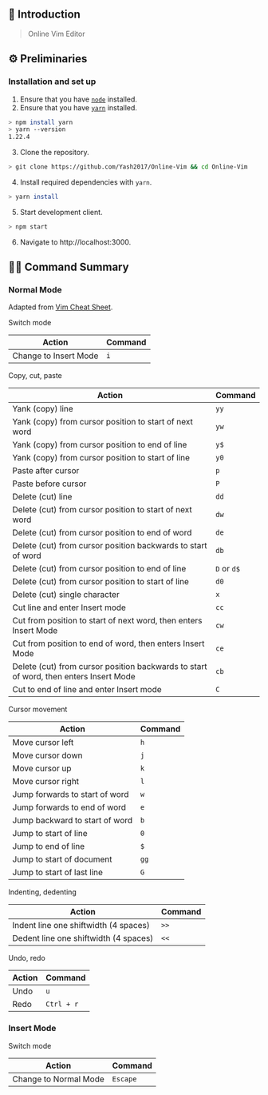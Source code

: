 
<br>

## 📖 Introduction

> Online Vim Editor

## ⚙️ Preliminaries

### Installation and set up

1. Ensure that you have [`node`](https://nodejs.org/en/download/) installed.
2. Ensure that you have [`yarn`](https://yarnpkg.com/getting-started/install) installed.

```sh
> npm install yarn
> yarn --version
1.22.4
```

3. Clone the repository.

```sh
> git clone https://github.com/Yash2017/Online-Vim && cd Online-Vim
```

4. Install required dependencies with `yarn`.

```sh
> yarn install
```

5. Start development client.

```sh
> npm start
```

6. Navigate to http://localhost:3000.

## 👨‍💻 Command Summary

### Normal Mode

Adapted from [Vim Cheat Sheet](https://vim.rtorr.com/).

Switch mode

|Action|Command|
|------|-------|
|Change to Insert Mode|`i`|

Copy, cut, paste

|Action|Command|
|------|-------|
|Yank (copy) line|`yy`|
|Yank (copy) from cursor position to start of next word|`yw`|
|Yank (copy) from cursor position to end of line|`y$`|
|Yank (copy) from cursor position to start of line|`y0`|
|Paste after cursor|`p`|
|Paste before cursor|`P`|
|Delete (cut) line|`dd`|
|Delete (cut) from cursor position to start of next word|`dw`|
|Delete (cut) from cursor position to end of word|`de`|
|Delete (cut) from cursor position backwards to start of word|`db`|
|Delete (cut) from cursor position to end of line|`D` or `d$`|
|Delete (cut) from cursor position to start of line|`d0`|
|Delete (cut) single character|`x`|
|Cut line and enter Insert mode|`cc`|
|Cut from position to start of next word, then enters Insert Mode|`cw`|
|Cut from position to end of word, then enters Insert Mode|`ce`|
|Delete (cut) from cursor position backwards to start of word, then enters Insert Mode|`cb`|
|Cut to end of line and enter Insert mode|`C`|

Cursor movement

|Action|Command|
|------|-------|
|Move cursor left|`h`|
|Move cursor down|`j`|
|Move cursor up|`k`|
|Move cursor right|`l`|
|Jump forwards to start of word|`w`|
|Jump forwards to end of word|`e`|
|Jump backward to start of word|`b`|
|Jump to start of line|`0`|
|Jump to end of line|`$`|
|Jump to start of document|`gg`|
|Jump to start of last line|`G`|

Indenting, dedenting

|Action|Command|
|------|-------|
|Indent line one shiftwidth (4 spaces)|`>>`|
|Dedent line one shiftwidth (4 spaces)|`<<`|

Undo, redo

|Action|Command|
|------|-------|
|Undo|`u`|
|Redo|`Ctrl + r`|

### Insert Mode

Switch mode

|Action|Command|
|------|-------|
|Change to Normal Mode|`Escape`|

